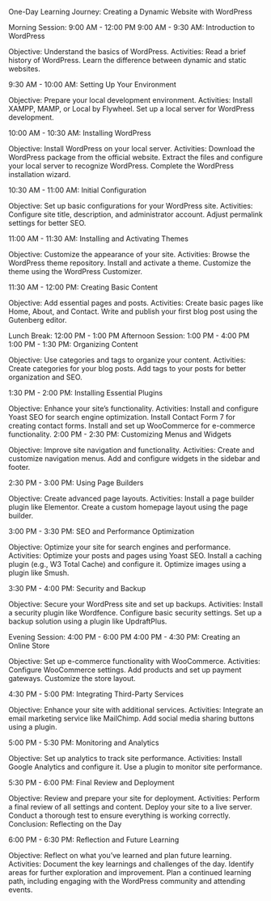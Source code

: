 One-Day Learning Journey: Creating a Dynamic Website with WordPress

Morning Session: 9:00 AM - 12:00 PM
9:00 AM - 9:30 AM: Introduction to WordPress

Objective: Understand the basics of WordPress.
Activities:
Read a brief history of WordPress.
Learn the difference between dynamic and static websites.

9:30 AM - 10:00 AM: Setting Up Your Environment

Objective: Prepare your local development environment.
Activities:
Install XAMPP, MAMP, or Local by Flywheel.
Set up a local server for WordPress development.

10:00 AM - 10:30 AM: Installing WordPress

Objective: Install WordPress on your local server.
Activities:
Download the WordPress package from the official website.
Extract the files and configure your local server to recognize WordPress.
Complete the WordPress installation wizard.

10:30 AM - 11:00 AM: Initial Configuration

Objective: Set up basic configurations for your WordPress site.
Activities:
Configure site title, description, and administrator account.
Adjust permalink settings for better SEO.

11:00 AM - 11:30 AM: Installing and Activating Themes

Objective: Customize the appearance of your site.
Activities:
Browse the WordPress theme repository.
Install and activate a theme.
Customize the theme using the WordPress Customizer.

11:30 AM - 12:00 PM: Creating Basic Content

Objective: Add essential pages and posts.
Activities:
Create basic pages like Home, About, and Contact.
Write and publish your first blog post using the Gutenberg editor.

Lunch Break: 12:00 PM - 1:00 PM
Afternoon Session: 1:00 PM - 4:00 PM
1:00 PM - 1:30 PM: Organizing Content

Objective: Use categories and tags to organize your content.
Activities:
Create categories for your blog posts.
Add tags to your posts for better organization and SEO.

1:30 PM - 2:00 PM: Installing Essential Plugins

Objective: Enhance your site’s functionality.
Activities:
Install and configure Yoast SEO for search engine optimization.
Install Contact Form 7 for creating contact forms.
Install and set up WooCommerce for e-commerce functionality.
2:00 PM - 2:30 PM: Customizing Menus and Widgets

Objective: Improve site navigation and functionality.
Activities:
Create and customize navigation menus.
Add and configure widgets in the sidebar and footer.

2:30 PM - 3:00 PM: Using Page Builders

Objective: Create advanced page layouts.
Activities:
Install a page builder plugin like Elementor.
Create a custom homepage layout using the page builder.

3:00 PM - 3:30 PM: SEO and Performance Optimization

Objective: Optimize your site for search engines and performance.
Activities:
Optimize your posts and pages using Yoast SEO.
Install a caching plugin (e.g., W3 Total Cache) and configure it.
Optimize images using a plugin like Smush.

3:30 PM - 4:00 PM: Security and Backup

Objective: Secure your WordPress site and set up backups.
Activities:
Install a security plugin like Wordfence.
Configure basic security settings.
Set up a backup solution using a plugin like UpdraftPlus.

Evening Session: 4:00 PM - 6:00 PM
4:00 PM - 4:30 PM: Creating an Online Store

Objective: Set up e-commerce functionality with WooCommerce.
Activities:
Configure WooCommerce settings.
Add products and set up payment gateways.
Customize the store layout.

4:30 PM - 5:00 PM: Integrating Third-Party Services

Objective: Enhance your site with additional services.
Activities:
Integrate an email marketing service like MailChimp.
Add social media sharing buttons using a plugin.

5:00 PM - 5:30 PM: Monitoring and Analytics

Objective: Set up analytics to track site performance.
Activities:
Install Google Analytics and configure it.
Use a plugin to monitor site performance.

5:30 PM - 6:00 PM: Final Review and Deployment

Objective: Review and prepare your site for deployment.
Activities:
Perform a final review of all settings and content.
Deploy your site to a live server.
Conduct a thorough test to ensure everything is working correctly.
Conclusion: Reflecting on the Day

6:00 PM - 6:30 PM: Reflection and Future Learning

Objective: Reflect on what you’ve learned and plan future learning.
Activities:
Document the key learnings and challenges of the day.
Identify areas for further exploration and improvement.
Plan a continued learning path, including engaging with the WordPress community and attending events.